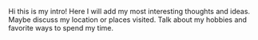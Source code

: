 Hi this is my intro! Here I will add my most interesting thoughts and ideas. Maybe discuss my location or places visited. Talk about my hobbies and favorite ways to spend my time.